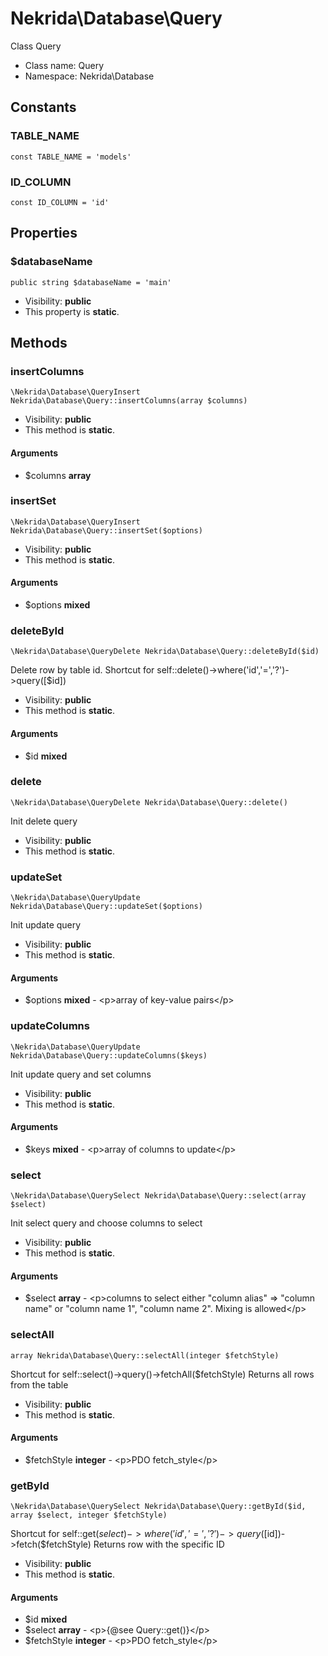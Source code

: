 Nekrida\Database\Query
===============

Class Query




* Class name: Query
* Namespace: Nekrida\Database



Constants
----------


### TABLE_NAME

    const TABLE_NAME = 'models'





### ID_COLUMN

    const ID_COLUMN = 'id'





Properties
----------


### $databaseName

    public string $databaseName = 'main'





* Visibility: **public**
* This property is **static**.


Methods
-------


### insertColumns

    \Nekrida\Database\QueryInsert Nekrida\Database\Query::insertColumns(array $columns)





* Visibility: **public**
* This method is **static**.


#### Arguments
* $columns **array**



### insertSet

    \Nekrida\Database\QueryInsert Nekrida\Database\Query::insertSet($options)





* Visibility: **public**
* This method is **static**.


#### Arguments
* $options **mixed**



### deleteById

    \Nekrida\Database\QueryDelete Nekrida\Database\Query::deleteById($id)

Delete row by table id. Shortcut for self::delete()->where('id','=','?')->query([$id])



* Visibility: **public**
* This method is **static**.


#### Arguments
* $id **mixed**



### delete

    \Nekrida\Database\QueryDelete Nekrida\Database\Query::delete()

Init delete query



* Visibility: **public**
* This method is **static**.




### updateSet

    \Nekrida\Database\QueryUpdate Nekrida\Database\Query::updateSet($options)

Init update query



* Visibility: **public**
* This method is **static**.


#### Arguments
* $options **mixed** - &lt;p&gt;array of key-value pairs&lt;/p&gt;



### updateColumns

    \Nekrida\Database\QueryUpdate Nekrida\Database\Query::updateColumns($keys)

Init update query and set columns



* Visibility: **public**
* This method is **static**.


#### Arguments
* $keys **mixed** - &lt;p&gt;array of columns to update&lt;/p&gt;



### select

    \Nekrida\Database\QuerySelect Nekrida\Database\Query::select(array $select)

Init select query and choose columns to select



* Visibility: **public**
* This method is **static**.


#### Arguments
* $select **array** - &lt;p&gt;columns to select either &quot;column alias&quot; =&gt; &quot;column name&quot; or &quot;column name 1&quot;, &quot;column name 2&quot;. Mixing is allowed&lt;/p&gt;



### selectAll

    array Nekrida\Database\Query::selectAll(integer $fetchStyle)

Shortcut for self::select()->query()->fetchAll($fetchStyle)
Returns all rows from the table



* Visibility: **public**
* This method is **static**.


#### Arguments
* $fetchStyle **integer** - &lt;p&gt;PDO fetch_style&lt;/p&gt;



### getById

    \Nekrida\Database\QuerySelect Nekrida\Database\Query::getById($id, array $select, integer $fetchStyle)

Shortcut for self::get($select)->where('id','=','?')->query([$id])->fetch($fetchStyle)
Returns row with the specific ID



* Visibility: **public**
* This method is **static**.


#### Arguments
* $id **mixed**
* $select **array** - &lt;p&gt;{@see Query::get()}&lt;/p&gt;
* $fetchStyle **integer** - &lt;p&gt;PDO fetch_style&lt;/p&gt;


